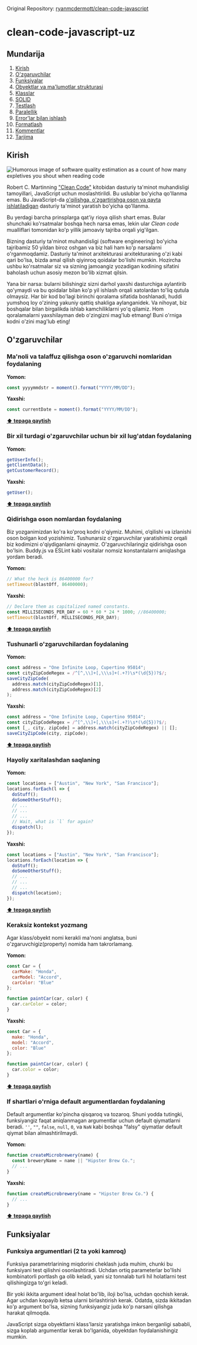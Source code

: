 Original Repository: [ryanmcdermott/clean-code-javascript](https://github.com/ryanmcdermott/clean-code-javascript)

# clean-code-javascript-uz

## Mundarija

1. [Kirish](#kirish)
2. [O'zgaruvchilar](#Ozgaruvchilar)
3. [Funksiyalar](#funksiyalar)
4. [Obyektlar va ma'lumotlar strukturasi](#obyektlar-va-ma'lumotlar-strukturasi)
5. [Klasslar](#klasslar)
6. [SOLID](#solid)
7. [Testlash](#testlash)
8. [Paralellik](#parallellik)
9. [Error'lar bilan ishlash](#error'lar-bilan-ishlash)
10. [Formatlash](#formatlash)
11. [Kommentlar](#kommentlar)
12. [Tarjima](#tarjima) 

## Kirish

![Humorous image of software quality estimation as a count of how many expletives
you shout when reading code](https://www.osnews.com/images/comics/wtfm.jpg)

Robert C. Martinning ["Clean Code"](https://www.amazon.com/Clean-Code-Handbook-Software-Craftsmanship/dp/0132350882) kitobidan dasturiy ta'minot muhandisligi tamoyillari, JavaScript uchun moslashtirildi. Bu uslublar bo'yicha qo'llanma emas.
Bu JavaScript-da [o'qilishga, o'zgartirishga oson va qayta ishlatiladigan](https://github.com/ryanmcdermott/3rs-of-software-architecture) dasturiy ta'minot yaratish bo'yicha qo'llanma.

Bu yerdagi barcha prinsplarga qat'iy rioya qilish shart emas. Bular shunchaki ko'rsatmalar boshqa hech narsa emas, lekin ular
_Clean code_ mualliflari tomonidan ko'p yillik jamoaviy tajriba orqali yig'ilgan.

Bizning dasturiy ta'minot muhandisligi (software engineering) bo'yicha tajribamiz 50 yildan biroz oshgan va biz hali ham ko'p narsalarni o'rganmoqdamiz. Dasturiy ta'minot arxitekturasi arxitekturaning o'zi kabi qari bo'lsa, bizda amal qilish qiyinroq qoidalar bo'lishi mumkin. Hozircha ushbu ko'rsatmalar siz va sizning jamoangiz yozadigan kodining sifatini baholash uchun asosiy mezon bo'lib xizmat qilsin.

Yana bir narsa: bularni bilishingiz sizni darhol yaxshi dasturchiga aylantirib qo'ymaydi va bu qoidalar bilan ko'p yil ishlash orqali xatolardan to'liq qutula olmaysiz. Har bir kod bo'lagi birinchi qoralama sifatida boshlanadi, huddi yumshoq loy o'zining yakuniy qattiq shakliga aylanganidek. Va nihoyat, biz boshqalar bilan birgalikda ishlab  kamchiliklarni yo'q qilamiz. Hom qoralamalarni yaxshilayman deb o'zingizni mag'lub etmang! Buni o'rniga kodni o'zini mag'lub eting!

## **O'zgaruvchilar**

### Ma'noli va talaffuz qilishga oson o'zgaruvchi nomlaridan foydalaning

**Yomon:**

```javascript
const yyyymmdstr = moment().format("YYYY/MM/DD");
```

**Yaxshi:**

```javascript
const currentDate = moment().format("YYYY/MM/DD");
```

**[⬆ tepaga qaytish](#Mundarija)**

### Bir xil turdagi o'zgaruvchilar uchun bir xil lug'atdan foydalaning

**Yomon:**

```javascript
getUserInfo();
getClientData();
getCustomerRecord();
```

**Yaxshi:**

```javascript
getUser();
```

**[⬆ tepaga qaytish](#Mundarija)**

### Qidirishga oson nomlardan foydalaning

Biz yozganimizdan ko'ra ko'proq kodni o'qiymiz. Muhimi, o‘qilishi va izlanishi oson bolgan kod yozishimiz. Tushunarsiz o'zgaruvchilar yaratishimiz orqali biz kodimizni o'qiydiganlarni qinaymiz. O'zgaruvchilaringiz qidirishga oson bo'lsin. Buddy.js va ESLint kabi vositalar nomsiz konstantalarni aniqlashga yordam beradi.


**Yomon:**
```javascript
// What the heck is 86400000 for?
setTimeout(blastOff, 86400000);
```
**Yaxshi:**
```javascript
// Declare them as capitalized named constants.
const MILLISECONDS_PER_DAY = 60 * 60 * 24 * 1000; //86400000;
setTimeout(blastOff, MILLISECONDS_PER_DAY);
```
**[⬆ tepaga qaytish](#Mundarija)**

### Tushunarli o'zgaruvchilardan foydalaning

**Yomon:**
```javascript
const address = "One Infinite Loop, Cupertino 95014";
const cityZipCodeRegex = /^[^,\\]+[,\\\s]+(.+?)\s*(\d{5})?$/;
saveCityZipCode(
  address.match(cityZipCodeRegex)[1],
  address.match(cityZipCodeRegex)[2]
);
```

**Yaxshi:**
```javascript
const address = "One Infinite Loop, Cupertino 95014";
const cityZipCodeRegex = /^[^,\\]+[,\\\s]+(.+?)\s*(\d{5})?$/;
const [_, city, zipCode] = address.match(cityZipCodeRegex) || [];
saveCityZipCode(city, zipCode);
```
**[⬆ tepaga qaytish](#Mundarija)**

### Hayoliy xaritalashdan saqlaning

**Yomon:**
```javascript
const locations = ["Austin", "New York", "San Francisco"];
locations.forEach(l => {
  doStuff();
  doSomeOtherStuff();
  // ...
  // ...
  // ...
  // Wait, what is `l` for again?
  dispatch(l);
});
```
**Yaxshi:**
```javascript
const locations = ["Austin", "New York", "San Francisco"];
locations.forEach(location => {
  doStuff();
  doSomeOtherStuff();
  // ...
  // ...
  // ...
  dispatch(location);
});
```

**[⬆ tepaga qaytish](#Mundarija)**

### Keraksiz kontekst yozmang

Agar klass/obyekt nomi kerakli ma'noni anglatsa, buni o'zgaruvchigiz(property) nomida ham takrorlamang.


**Yomon:**
```javascript
const Car = {
  carMake: "Honda",
  carModel: "Accord",
  carColor: "Blue"
};

function paintCar(car, color) {
  car.carColor = color;
}
```
**Yaxshi:**
```javascript
const Car = {
  make: "Honda",
  model: "Accord",
  color: "Blue"
};

function paintCar(car, color) {
  car.color = color;
}
```

**[⬆ tepaga qaytish](#Mundarija)**


### If shartlari o'rniga default argumentlardan foydalaning

Default argumentlar ko'pincha qisqaroq va tozaroq. Shuni yodda tutingki, funksiyangiz faqat aniqlanmagan argumentlar uchun default qiymatlarni beradi. `''`, `""`, `false`, `null`, `0`, va `NaN` kabi boshqa "falsy" qiymatlar default qiymat bilan almashtirilmaydi.

**Yomon:**
```javascript
function createMicrobrewery(name) {
  const breweryName = name || "Hipster Brew Co.";
  // ...
}
```
**Yaxshi:**
```javascript
function createMicrobrewery(name = "Hipster Brew Co.") {
  // ...
}
```

**[⬆ tepaga qaytish](#Mundarija)**


## **Funksiyalar**
### Funksiya argumentlari (2 ta yoki kamroq)

Funksiya parametrlarining miqdorini cheklash juda muhim, chunki bu
funksiyani test qilishni osonlashtiradi. Uchdan ortiq parameterlar bo'lishi kombinatorli portlash ga olib keladi, yani siz tonnalab turli hil holatlarni test qilishingizga to'gri keladi.

Bir yoki ikkita argument ideal holat bo'lib, iloji bo'lsa, uchdan qochish kerak. Agar uchdan kopayib ketsa ularni birlashtirish kerak. Odatda, sizda ikkitadan ko'p argument bo'lsa, sizning funksiyangiz juda ko'p narsani qilishga harakat qilmoqda. 

JavaScript sizga obyektlarni klass'larsiz yaratishga imkon berganligi sababli, sizga koplab argumentlar kerak bo'lganida, obyektdan foydalanishingiz mumkin.
